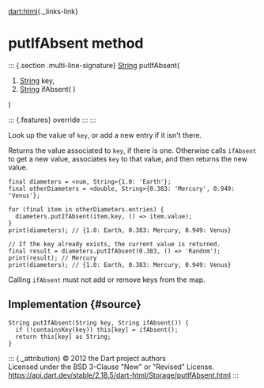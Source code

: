 [dart:html](../../dart-html/dart-html-library){._links-link}

putIfAbsent method
==================

::: {.section .multi-line-signature}
[String](../../dart-core/string-class) putIfAbsent(

1.  [String](../../dart-core/string-class) key,
2.  [String](../../dart-core/string-class) ifAbsent( )

)

::: {.features}
override
:::
:::

Look up the value of `key`, or add a new entry if it isn\'t there.

Returns the value associated to `key`, if there is one. Otherwise calls
`ifAbsent` to get a new value, associates `key` to that value, and then
returns the new value.

``` {.language-dart data-language="dart"}
final diameters = <num, String>{1.0: 'Earth'};
final otherDiameters = <double, String>{0.383: 'Mercury', 0.949: 'Venus'};

for (final item in otherDiameters.entries) {
  diameters.putIfAbsent(item.key, () => item.value);
}
print(diameters); // {1.0: Earth, 0.383: Mercury, 0.949: Venus}

// If the key already exists, the current value is returned.
final result = diameters.putIfAbsent(0.383, () => 'Random');
print(result); // Mercury
print(diameters); // {1.0: Earth, 0.383: Mercury, 0.949: Venus}
```

Calling `ifAbsent` must not add or remove keys from the map.

Implementation {#source}
--------------

``` {.language-dart data-language="dart"}
String putIfAbsent(String key, String ifAbsent()) {
  if (!containsKey(key)) this[key] = ifAbsent();
  return this[key] as String;
}
```

::: {._attribution}
© 2012 the Dart project authors\
Licensed under the BSD 3-Clause \"New\" or \"Revised\" License.\
<https://api.dart.dev/stable/2.18.5/dart-html/Storage/putIfAbsent.html>
:::
